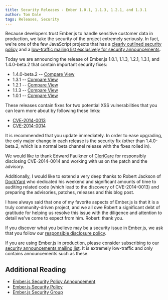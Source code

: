 ```yaml
---
title: Security Releases - Ember 1.0.1, 1.1.3, 1.2.1, and 1.3.1
author: Tom Dale
tags: Releases, Security
---
```


Because developers trust Ember.js to handle sensitive customer data in
production, we take the security of the project extremely seriously.  In
fact, we're one of the few JavaScript projects that has a [clearly
outlined security policy](/security/) and a
[low-traffic mailing list exclusively for security
announcements](https://groups.google.com/forum/#!forum/ember-security).

Today we are announcing the release of Ember.js 1.0.1, 1.1.3, 1.2.1,
1.3.1, and 1.4.0-beta.2 that contain important security fixes:

* 1.4.0-beta.2 -- [Compare View](https://github.com/emberjs/ember.js/compare/v1.4.0-beta.1...v1.4.0-beta.2)
* 1.3.1 -- [Compare View](https://github.com/emberjs/ember.js/compare/v1.3.0...v1.3.1)
* 1.2.1 -- [Compare View](https://github.com/emberjs/ember.js/compare/v1.2.0...v1.2.1)
* 1.1.3 -- [Compare View](https://github.com/emberjs/ember.js/compare/v1.1.2...v1.1.3)
* 1.0.1 -- [Compare View](https://github.com/emberjs/ember.js/compare/v1.0.0...v1.0.1)

These releases contain fixes for two potential XSS vulnerabilities that
you can learn more about by following these links:

* [CVE-2014-0013](https://groups.google.com/forum/#!topic/ember-security/2kpXXCxISS4)
* [CVE-2014-0014](https://groups.google.com/forum/#!topic/ember-security/PSE4RzTi6l4)

It is recommended that you update immediately. In order to ease
upgrading, the only major change in each release is the security fix
(other than 1.4.0-beta.2, which is a normal beta channel release with
the fixes rolled in).

We would like to thank Edward Faulkner of [CleriCare](http://clericare.com/)
for responsibly disclosing CVE-2014-0014 and working with us on the patch
and the advisory.

Additionally, I would like to extend a very deep thanks to Robert
Jackson of [DockYard](http://dockyard.com/) who dedicated his weekend
and significant amounts of time to auditing related code (which
lead to the discovery of CVE-2014-0013) and preparing the advisories,
patches, releases and this blog post.

I have always said that one of my favorite aspects of Ember.js is that
it is a truly community-driven project, and we all owe Robert a
significant debt of gratitude for helping us resolve this issue with the
diligence and attention to detail we've come to expect from him. Robert:
thank you.

If you discover what you believe may be a security issue in Ember.js, we
ask that you follow our [responsible disclosure
policy](/security/).

If you are using Ember.js in production, please consider subscribing to
our [security announcements mailing
list](https://groups.google.com/forum/#!forum/ember-security).  It is
extremely low-traffic and only contains announcements such as these.

## Additional Reading

* [Ember.js Security Policy Announcement](/blog/2013/04/05/announcing-the-ember-security-policy.html)
* [Ember.js Security Policy](/security/)
* [Ember.js Security Group](https://groups.google.com/forum/#!forum/ember-security)
